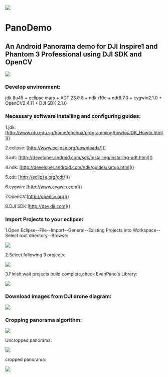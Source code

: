 ![](./images/skyworth.jpg)

# PanoDemo

## An Android Panorama demo for DJI Inspire1 and Phantom 3 Professional using DJI SDK and OpenCV

![](./images/ui-running.png)

### Develop environment:
jdk 8u45 + eclipse mars + ADT 23.0.6 + ndk r10e + cdt8.7.0 + cygwin2.1.0 + OpenCV2.4.11 + DJI SDK 2.1.0

### Necessary software installing and configuring guides:
1.jdk: [http://www.ntu.edu.sg/home/ehchua/programming/howto/JDK_Howto.html]()
2.eclipse: [http://www.eclipse.org/downloads/]()
3.adt: [http://developer.android.com/sdk/installing/installing-adt.html]()
4.ndk: [http://developer.android.com/ndk/guides/setup.html]()
5.cdt: [http://eclipse.org/cdt/]()
6.cygwin: [http://www.cygwin.com]()

7.OpenCV:[http://opencv.org]()

8.DJI SDK:[http://dev.dji.com]()

### Import Projects to your eclipse:1.Open Eclipse--File--Import--General--Existing Projects into Workspace--Select root directory--Browse:

![](./images/import-select.png)
2.Select following 3 projects:

![](./images/select3project.png)
3.Finish,wait projects build complete,check EvanPano's Library:

![](./images/check-lib.png)

### Download images from DJI drone diagram:

![](./images/download-image-diagram.png)

### Cropping panorama algorithm:

![](./images/cropping-diagram.png)

Uncropped panorama:

![](./images/uncropped-pano.png)

cropped panorama:

![](./images/cropped-pano.png)


